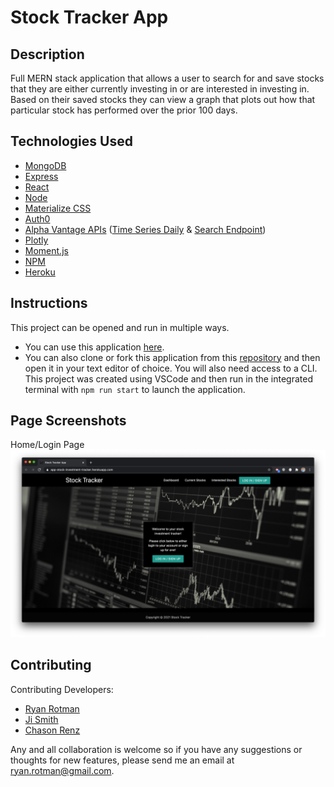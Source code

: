 # Stock Tracker App

## Description
<!-- This repository holds the third and final project of the [The Coding Boot Camp](https://techbootcamps.utexas.edu/coding/) through the University of Texas at Austin's Center for Professional Education. -->

Full MERN stack application that allows a user to search for and save stocks that they are either currently investing in or are interested in investing in. Based on their saved stocks they can view a graph that plots out how that particular stock has performed over the prior 100 days.

## Technologies Used
- [MongoDB](https://www.mongodb.com/)
- [Express](https://expressjs.com/)
- [React](https://reactjs.org/)
- [Node](https://nodejs.org/)
- [Materialize CSS](https://materializecss.com/)
- [Auth0](https://auth0.com/)
- [Alpha Vantage APIs](https://www.alphavantage.co/) ([Time Series Daily](https://www.alphavantage.co/documentation/#daily) & [Search Endpoint](https://www.alphavantage.co/documentation/#symbolsearch))
- [Plotly](https://plotly.com/)
- [Moment.js](https://momentjs.com/)
- [NPM](https://www.npmjs.com/)
- [Heroku](https://www.heroku.com/)

## Instructions
This project can be opened and run in multiple ways.
- You can use this application [here](https://app-stock-investment-tracker.herokuapp.com/).
- You can also clone or fork this application from this [repository](https://github.com/ryanrotman/stock-tracker-app) and then open it in your text editor of choice. You will also need access to a CLI. This project was created using VSCode and then run in the integrated terminal with ```npm run start``` to launch the application.

## Page Screenshots
Home/Login Page
![ScreenShot_Home](./client/src/assets/images/ScreenShot_Home.png)

## Contributing
Contributing Developers:
- [Ryan Rotman](https://github.com/ryanrotman)
- [Ji Smith](https://github.com/jiji-smith)
- [Chason Renz](https://github.com/chasonrenz)

Any and all collaboration is welcome so if you have any suggestions or thoughts for new features, please send me an email at ryan.rotman@gmail.com.

<!-- # Getting Started with Create React App

This project was bootstrapped with [Create React App](https://github.com/facebook/create-react-app).

## Available Scripts

In the project directory, you can run:

### `npm start`

Runs the app in the development mode.\
Open [http://localhost:3000](http://localhost:3000) to view it in the browser.

The page will reload if you make edits.\
You will also see any lint errors in the console.

### `npm test`

Launches the test runner in the interactive watch mode.\
See the section about [running tests](https://facebook.github.io/create-react-app/docs/running-tests) for more information.

### `npm run build`

Builds the app for production to the `build` folder.\
It correctly bundles React in production mode and optimizes the build for the best performance.

The build is minified and the filenames include the hashes.\
Your app is ready to be deployed!

See the section about [deployment](https://facebook.github.io/create-react-app/docs/deployment) for more information.

### `npm run eject`

**Note: this is a one-way operation. Once you `eject`, you can’t go back!**

If you aren’t satisfied with the build tool and configuration choices, you can `eject` at any time. This command will remove the single build dependency from your project.

Instead, it will copy all the configuration files and the transitive dependencies (webpack, Babel, ESLint, etc) right into your project so you have full control over them. All of the commands except `eject` will still work, but they will point to the copied scripts so you can tweak them. At this point you’re on your own.

You don’t have to ever use `eject`. The curated feature set is suitable for small and middle deployments, and you shouldn’t feel obligated to use this feature. However we understand that this tool wouldn’t be useful if you couldn’t customize it when you are ready for it.

## Learn More

You can learn more in the [Create React App documentation](https://facebook.github.io/create-react-app/docs/getting-started).

To learn React, check out the [React documentation](https://reactjs.org/).

### Code Splitting

This section has moved here: [https://facebook.github.io/create-react-app/docs/code-splitting](https://facebook.github.io/create-react-app/docs/code-splitting)

### Analyzing the Bundle Size

This section has moved here: [https://facebook.github.io/create-react-app/docs/analyzing-the-bundle-size](https://facebook.github.io/create-react-app/docs/analyzing-the-bundle-size)

### Making a Progressive Web App

This section has moved here: [https://facebook.github.io/create-react-app/docs/making-a-progressive-web-app](https://facebook.github.io/create-react-app/docs/making-a-progressive-web-app)

### Advanced Configuration

This section has moved here: [https://facebook.github.io/create-react-app/docs/advanced-configuration](https://facebook.github.io/create-react-app/docs/advanced-configuration)

### Deployment

This section has moved here: [https://facebook.github.io/create-react-app/docs/deployment](https://facebook.github.io/create-react-app/docs/deployment)

### `npm run build` fails to minify

This section has moved here: [https://facebook.github.io/create-react-app/docs/troubleshooting#npm-run-build-fails-to-minify](https://facebook.github.io/create-react-app/docs/troubleshooting#npm-run-build-fails-to-minify) -->